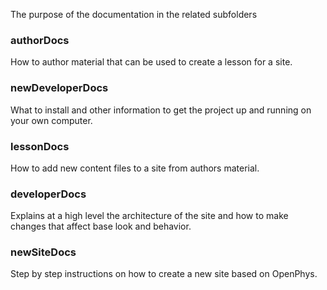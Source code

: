 The purpose of the documentation in the related subfolders

### authorDocs
How to author material that can be used to create a lesson for a site.

### newDeveloperDocs
What to install and other information to get the project up and running on your own computer.

### lessonDocs
How to add new content files to a site from authors material.

### developerDocs
Explains at a high level the architecture of the site and how to make changes that
affect base look and behavior.

### newSiteDocs
Step by step instructions on how to create a new site based on OpenPhys.